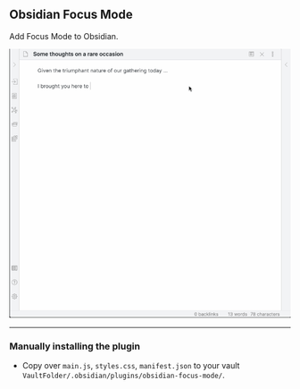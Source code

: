 ## Obsidian Focus Mode

Add Focus Mode to Obsidian.

![Focus Mode Demo](obsidian-focus-mode-demo-v3.gif)

---

### Manually installing the plugin

-   Copy over `main.js`, `styles.css`, `manifest.json` to your vault `VaultFolder/.obsidian/plugins/obsidian-focus-mode/`.
